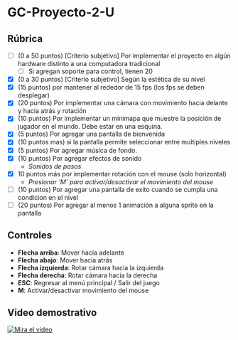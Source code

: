 # GC-Proyecto-2-U
 
## Rúbrica

- [ ] (0 a 50 puntos) [Criterio subjetivo] Por implementar el proyecto en algún hardware distinto a una computadora tradicional
  - [ ] Si agregan soporte para control, tienen 20
- [x] (0 a 30 puntos) [Criterio subjetivo] Según la estética de su nivel
- [x] (15 puntos) por mantener al rededor de 15 fps (los fps se deben desplegar)
- [x] (20 puntos) Por implementar una cámara con movimiento hacia delante y hacia atrás y rotación
- [x] (10 puntos) Por implementar un minimapa que muestre la posición de jugador en el mundo. Debe estar en una esquina.
- [x] (5 puntos) Por agregar una pantalla de bienvenida
- [x] (10 puntos mas) si la pantalla permite seleccionar entre multiples niveles
- [x] (5 puntos) Por agregar música de fondo.
- [x] (10 puntos) Por agregar efectos de sonido
  - *Sonidos de pasos*
- [x] 10 puntos más por implementar rotación con el mouse (solo horizontal)
  - *Presionar 'M' para activar/desactivar el movimiento del mouse*
- [ ] (10 puntos) Por agregar una pantalla de exito cuando se cumpla una condicion en el nivel
- [ ] (20 puntos) Por agregar al menos 1 animación a alguna sprite en la pantalla

## Controles
- **Flecha arriba**: Mover hacia adelante
- **Flecha abajo**: Mover hacia atrás
- **Flecha izquierda**: Rotar cámara hacia la izquierda
- **Flecha derecha**: Rotar cámara hacia la derecha
- **ESC**: Regresar al menú principal / Salir del juego
- **M**: Activar/desactivar movimiento del mouse

## Video demostrativo

[![Mira el video](https://img.youtube.com/vi/16nWLtVijtU/maxresdefault.jpg)](https://youtu.be/16nWLtVijtU)